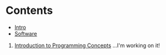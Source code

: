 # Contents

- [Intro](README.md)
- [Software](jSoftware.md)

1. [Introduction to Programming Concepts](1-Introduction-to-Programming-Concepts.md)
...I'm working on it!